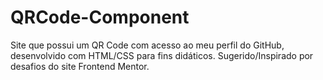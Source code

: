 # QRCode-Component
 Site que possui um QR Code com acesso ao meu perfil do GitHub, desenvolvido com HTML/CSS para fins didáticos. Sugerido/Inspirado por desafios do site Frontend Mentor.
